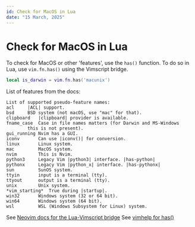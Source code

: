 ```yaml
---
id: Check for MacOS in Lua
date: "15 March, 2025"
---
```


# Check for MacOS in Lua

To check for MacOS or other 'features', use the `has()` function.
To do so in Lua, use `vim.fn.has()` using the Vimscript bridge.

```lua
local is_darwin = vim.fn.has('macunix')
```

List of features from the docs:
```
List of supported pseudo-feature names:
acl		|ACL| support.
bsd		BSD system (not macOS, use "mac" for that).
clipboard	|clipboard| provider is available.
fname_case	Case in file names matters (for Darwin and MS-Windows
        this is not present).
gui_running	Nvim has a GUI.
iconv		Can use |iconv()| for conversion.
linux		Linux system.
mac		    MacOS system.
nvim		This is Nvim.
python3		Legacy Vim |python3| interface. |has-python|
pythonx		Legacy Vim |python_x| interface. |has-pythonx|
sun		    SunOS system.
ttyin		input is a terminal (tty).
ttyout		output is a terminal (tty).
unix		Unix system.
*vim_starting*	True during |startup|.
win32		Windows system (32 or 64 bit).
win64		Windows system (64 bit).
wsl		    WSL (Windows Subsystem for Linux) system.
```

See [Neovim docs for the Lua-Vimscript bridge](https://neovim.io/doc/user/lua.html#_lua-vimscript-bridge)
See [vimhelp for has()](https://vimhelp.org/builtin.txt.html#has%28%29)

